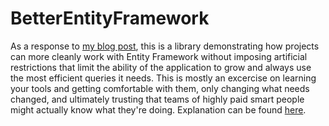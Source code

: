 # BetterEntityFramework

As a response to [my blog post], this is a library demonstrating how projects can more cleanly work with Entity Framework without imposing artificial restrictions that limit the ability of the application to grow and always use the most efficient queries it needs. This is mostly an excercise on learning your tools and getting comfortable with them, only changing what needs changed, and ultimately trusting that teams of highly paid smart people might actually know what they're doing. Explanation can be found [here].

[my blog post]: https://medium.com/@hoagsie/youre-all-doing-entity-framework-wrong-ea0c40e20502
[here]: https://medium.com/@hoagsie/better-entity-framework-77ed80bd3717
